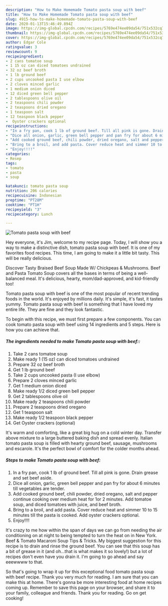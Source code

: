 ```yaml
---
description: "How to Make Homemade Tomato pasta soup with beef"
title: "How to Make Homemade Tomato pasta soup with beef"
slug: 4915-how-to-make-homemade-tomato-pasta-soup-with-beef
date: 2020-01-13T15:46:49.894Z
image: https://img-global.cpcdn.com/recipes/5769e474ee09da54/751x532cq70/tomato-pasta-soup-with-beef-recipe-main-photo.jpg
thumbnail: https://img-global.cpcdn.com/recipes/5769e474ee09da54/751x532cq70/tomato-pasta-soup-with-beef-recipe-main-photo.jpg
cover: https://img-global.cpcdn.com/recipes/5769e474ee09da54/751x532cq70/tomato-pasta-soup-with-beef-recipe-main-photo.jpg
author: Edgar Cole
ratingvalue: 3
reviewcount: 9
recipeingredient:
- 2 cans tomatoe soup
- 1 15 oz can diced tomatoes undrained
- 32 oz beef broth
- 1 lb ground beef
- 2 cups uncooked pasta I use elbow
- 2 cloves minced garlic
- 1 medium onion diced
- 12 diced green bell pepper
- 2 tablespoons olive oil
- 2 teaspoons chili powder
- 2 teaspoons dried oregano
- 1 teaspoon salt
- 12 teaspoon black pepper
-  Oyster crackers optional
recipeinstructions:
- "In a fry pan, cook 1 lb of ground beef. Till all pink is gone. Drain grease and set beef aside."
- "Dice all onion, garlic, green bell pepper and pan fry for about 6 minutes till vegetables are tender."
- "Add cooked ground beef, chili powder, dried oregano, salt and pepper continue cooking over medium heat for 1or 2 minutes. Add tomatoe soup, and diced tomatoes with juice, and beef broth."
- "Bring to a broil, and add pasta. Cover reduce heat and simmer 10 to 15 minutes till the pasta is cooked. Add oyster crackers optional."
- "Enjoy!!!!"
categories:
- Resep
tags:
- tomato
- pasta
- soup

katakunci: tomato pasta soup
nutrition: 206 calories
recipecuisine: Indonesian
preptime: "PT28M"
cooktime: "PT1H"
recipeyield: "3"
recipecategory: Lunch

---
```



![Tomato pasta soup with beef](https://img-global.cpcdn.com/recipes/5769e474ee09da54/751x532cq70/tomato-pasta-soup-with-beef-recipe-main-photo.jpg)

Hey everyone, it's Jim, welcome to my recipe page. Today, I will show you a way to make a distinctive dish, tomato pasta soup with beef. It is one of my favorites food recipes. This time, I am going to make it a little bit tasty. This will be really delicious.

Discover Tasty Braised Beef Soup Made W/ Chickpeas &amp; Mushrooms. Beef and Pasta Tomato Soup covers all the bases in terms of being a well-balanced meal. It&#39;s delicious, hearty, mom/dad-approved, and kid-friendly too!

Tomato pasta soup with beef is one of the most popular of recent trending foods in the world. It's enjoyed by millions daily. It's simple, it's fast, it tastes yummy. Tomato pasta soup with beef is something that I have loved my entire life. They are fine and they look fantastic.


To begin with this recipe, we must first prepare a few components. You can cook tomato pasta soup with beef using 14 ingredients and 5 steps. Here is how you can achieve that.

##### The ingredients needed to make Tomato pasta soup with beef::

1. Take 2 cans tomatoe soup
1. Make ready 1 (15 oz) can diced tomatoes undrained
1. Prepare 32 oz beef broth
1. Get 1 lb ground beef
1. Take 2 cups uncooked pasta (I use elbow)
1. Prepare 2 cloves minced garlic
1. Get 1 medium onion diced
1. Make ready 1/2 diced green bell pepper
1. Get 2 tablespoons olive oil
1. Make ready 2 teaspoons chili powder
1. Prepare 2 teaspoons dried oregano
1. Get 1 teaspoon salt
1. Make ready 1/2 teaspoon black pepper
1. Get  Oyster crackers (optional)


It&#39;s warm and comforting, like a great big hug on a cold winter day. Transfer above mixture to a large buttered baking dish and spread evenly. Italian tomato pasta soup is filled with hearty ground beef, sausage, mushrooms and escarole. It&#39;s the perfect bowl of comfort for the colder months ahead. 

##### Steps to make Tomato pasta soup with beef:

1. In a fry pan, cook 1 lb of ground beef. Till all pink is gone. Drain grease and set beef aside.
1. Dice all onion, garlic, green bell pepper and pan fry for about 6 minutes till vegetables are tender.
1. Add cooked ground beef, chili powder, dried oregano, salt and pepper continue cooking over medium heat for 1or 2 minutes. Add tomatoe soup, and diced tomatoes with juice, and beef broth.
1. Bring to a broil, and add pasta. Cover reduce heat and simmer 10 to 15 minutes till the pasta is cooked. Add oyster crackers optional.
1. Enjoy!!!!


It&#39;s crazy to me how within the span of days we can go from needing the air conditioning on at night to being tempted to turn the heat on in New York. Beef &amp; Tomato Macaroni Soup Tips &amp; Tricks. My biggest suggestion for this recipe is to drain and rinse the ground beef. You can see that this soup has a bit of grease in it (and oh…that is what makes it so lovely!) but a lot of recipes don&#39;t even have you drain it. I&#39;m going to go ahead and say eeewwww to that. 

So that's going to wrap it up for this exceptional food tomato pasta soup with beef recipe. Thank you very much for reading. I am sure that you can make this at home. There's gonna be more interesting food at home recipes coming up. Remember to save this page on your browser, and share it to your family, colleague and friends. Thank you for reading. Go on get cooking!

